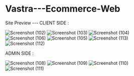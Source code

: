 # Vastra---Ecommerce-Web
Site Preview ---
CLIENT SIDE :


![Screenshot (102)](https://user-images.githubusercontent.com/123470942/229125961-0415951b-fb45-412a-b453-2e060a7cc38f.png)
![Screenshot (103)](https://user-images.githubusercontent.com/123470942/229126087-e6e4b0e0-3f67-4aad-97d6-12dd616fd479.png)
![Screenshot (104)](https://user-images.githubusercontent.com/123470942/229126099-c34794c6-e9da-48b3-91c0-80e0574aaea9.png)
![Screenshot (106)](https://user-images.githubusercontent.com/123470942/229126129-3a5bc7ef-ab36-45cc-9396-58a567aa6eca.png)
![Screenshot (105)](https://user-images.githubusercontent.com/123470942/229126163-ecefd5ca-99ae-4e2d-9546-7950be6e5c7b.png)
![Screenshot (113)](https://user-images.githubusercontent.com/123470942/229127549-37eac3ab-cc03-4caa-8c6c-a2ed467906eb.png)
![Screenshot (112)](https://user-images.githubusercontent.com/123470942/229127748-0655bc65-d991-4868-b63b-498ebb6aa40f.png)


ADMIN SIDE :


![Screenshot (108)](https://user-images.githubusercontent.com/123470942/229126245-38f7e025-e67a-480c-ae7f-6466ff92240f.png)
![Screenshot (109)](https://user-images.githubusercontent.com/123470942/229126260-42a87d2c-bb5d-4423-9ec1-a61e8363ebdd.png)
![Screenshot (110)](https://user-images.githubusercontent.com/123470942/229126284-d5d0c278-beda-4946-b156-754caf0f90ef.png)
![Screenshot (111)](https://user-images.githubusercontent.com/123470942/229126299-aa63204a-f383-4e0d-9429-4c17384debf8.png)
